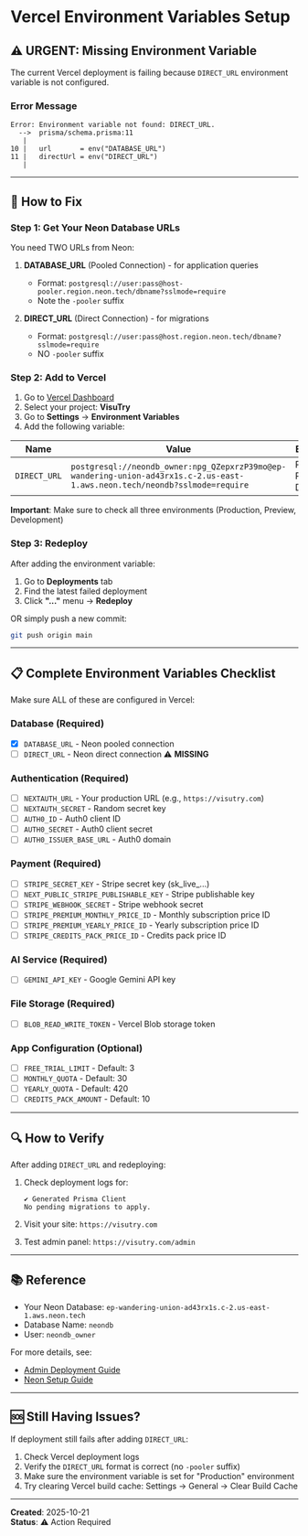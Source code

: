# Vercel Environment Variables Setup

## ⚠️ URGENT: Missing Environment Variable

The current Vercel deployment is failing because `DIRECT_URL` environment variable is not configured.

### Error Message
```
Error: Environment variable not found: DIRECT_URL.
  -->  prisma/schema.prisma:11
   | 
10 |   url       = env("DATABASE_URL")
11 |   directUrl = env("DIRECT_URL")
   | 
```

---

## 🔧 How to Fix

### Step 1: Get Your Neon Database URLs

You need TWO URLs from Neon:

1. **DATABASE_URL** (Pooled Connection) - for application queries
   - Format: `postgresql://user:pass@host-pooler.region.neon.tech/dbname?sslmode=require`
   - Note the `-pooler` suffix

2. **DIRECT_URL** (Direct Connection) - for migrations
   - Format: `postgresql://user:pass@host.region.neon.tech/dbname?sslmode=require`
   - NO `-pooler` suffix

### Step 2: Add to Vercel

1. Go to [Vercel Dashboard](https://vercel.com/dashboard)
2. Select your project: **VisuTry**
3. Go to **Settings** → **Environment Variables**
4. Add the following variable:

| Name | Value | Environment |
|------|-------|-------------|
| `DIRECT_URL` | `postgresql://neondb_owner:npg_QZepxrzP39mo@ep-wandering-union-ad43rx1s.c-2.us-east-1.aws.neon.tech/neondb?sslmode=require` | Production, Preview, Development |

**Important**: Make sure to check all three environments (Production, Preview, Development)

### Step 3: Redeploy

After adding the environment variable:

1. Go to **Deployments** tab
2. Find the latest failed deployment
3. Click **"..."** menu → **Redeploy**

OR simply push a new commit:
```bash
git push origin main
```

---

## 📋 Complete Environment Variables Checklist

Make sure ALL of these are configured in Vercel:

### Database (Required)
- [x] `DATABASE_URL` - Neon pooled connection
- [ ] `DIRECT_URL` - Neon direct connection ⚠️ **MISSING**

### Authentication (Required)
- [ ] `NEXTAUTH_URL` - Your production URL (e.g., `https://visutry.com`)
- [ ] `NEXTAUTH_SECRET` - Random secret key
- [ ] `AUTH0_ID` - Auth0 client ID
- [ ] `AUTH0_SECRET` - Auth0 client secret
- [ ] `AUTH0_ISSUER_BASE_URL` - Auth0 domain

### Payment (Required)
- [ ] `STRIPE_SECRET_KEY` - Stripe secret key (sk_live_...)
- [ ] `NEXT_PUBLIC_STRIPE_PUBLISHABLE_KEY` - Stripe publishable key
- [ ] `STRIPE_WEBHOOK_SECRET` - Stripe webhook secret
- [ ] `STRIPE_PREMIUM_MONTHLY_PRICE_ID` - Monthly subscription price ID
- [ ] `STRIPE_PREMIUM_YEARLY_PRICE_ID` - Yearly subscription price ID
- [ ] `STRIPE_CREDITS_PACK_PRICE_ID` - Credits pack price ID

### AI Service (Required)
- [ ] `GEMINI_API_KEY` - Google Gemini API key

### File Storage (Required)
- [ ] `BLOB_READ_WRITE_TOKEN` - Vercel Blob storage token

### App Configuration (Optional)
- [ ] `FREE_TRIAL_LIMIT` - Default: 3
- [ ] `MONTHLY_QUOTA` - Default: 30
- [ ] `YEARLY_QUOTA` - Default: 420
- [ ] `CREDITS_PACK_AMOUNT` - Default: 10

---

## 🔍 How to Verify

After adding `DIRECT_URL` and redeploying:

1. Check deployment logs for:
   ```
   ✔ Generated Prisma Client
   No pending migrations to apply.
   ```

2. Visit your site: `https://visutry.com`

3. Test admin panel: `https://visutry.com/admin`

---

## 📚 Reference

- Your Neon Database: `ep-wandering-union-ad43rx1s.c-2.us-east-1.aws.neon.tech`
- Database Name: `neondb`
- User: `neondb_owner`

For more details, see:
- [Admin Deployment Guide](docs/guides/admin-deployment-guide.md)
- [Neon Setup Guide](NEON_SETUP.md)

---

## 🆘 Still Having Issues?

If deployment still fails after adding `DIRECT_URL`:

1. Check Vercel deployment logs
2. Verify the `DIRECT_URL` format is correct (no `-pooler` suffix)
3. Make sure the environment variable is set for "Production" environment
4. Try clearing Vercel build cache: Settings → General → Clear Build Cache

---

**Created**: 2025-10-21  
**Status**: ⚠️ Action Required

